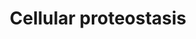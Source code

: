 ---
annotations:
- type: Pathway Ontology
  value: translation pathway
- type: Pathway Ontology
  value: protein folding pathway
authors:
- Annabaya
- Marvin M2
- Eweitz
description: In order to maintain protein homeostasis and cell function, cells are
  constantly synthesizing as well as degrading proteins. This is especially important
  when proteins are misfolded, due to extra- or intracellular stress or a genetic
  mutation, as this is the basis for many diseases. This pathway shows the major events
  which are involved in proteostasis.
last-edited: 2021-05-22
organisms:
- Homo sapiens
redirect_from:
- /index.php/Pathway:WP4918
- /instance/WP4918
schema-jsonld:
- '@context': https://schema.org/
  '@id': https://wikipathways.github.io/pathways/WP4918.html
  '@type': Dataset
  creator:
    '@type': Organization
    name: WikiPathways
  description: In order to maintain protein homeostasis and cell function, cells are
    constantly synthesizing as well as degrading proteins. This is especially important
    when proteins are misfolded, due to extra- or intracellular stress or a genetic
    mutation, as this is the basis for many diseases. This pathway shows the major
    events which are involved in proteostasis.
  keywords:
  - PFDN3
  - Hsp40
  - PFDN5
  - Hsp70
  - Degredation via UPS
  - Hsp110
  - UPR
  - PFDN6
  - Hsp90
  - PFDN4
  - PFDN2
  - PFDN1
  - CHIP
  - Degredation via Autophagy
  license: CC0
  name: Cellular proteostasis
seo: CreativeWork
title: Cellular proteostasis
wpid: WP4918
---